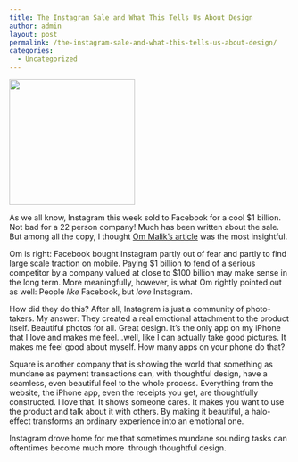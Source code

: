 ```yaml
---
title: The Instagram Sale and What This Tells Us About Design
author: admin
layout: post
permalink: /the-instagram-sale-and-what-this-tells-us-about-design/
categories:
  - Uncategorized
---
```

[<img class="aligncenter size-full wp-image-146" title="instagram_logo" src="http://ianha.com/wp-content/uploads/2012/04/instagram_logo.jpeg" alt="" width="225" height="225" />][1]

As we all know, Instagram this week sold to Facebook for a cool $1 billion. Not bad for a 22 person company! Much has been written about the sale. But among all the copy, I thought [Om Malik&#8217;s article][2] was the most insightful.

Om is right: Facebook bought Instagram partly out of fear and partly to find large scale traction on mobile. Paying $1 billion to fend of a serious competitor by a company valued at close to $100 billion may make sense in the long term. More meaningfully, however, is what Om rightly pointed out as well: People *like* Facebook, but *love* Instagram.

How did they do this? After all, Instagram is just a community of photo-takers. My answer: They created a real emotional attachment to the product itself. Beautiful photos for all. Great design. It&#8217;s the only app on my iPhone that I love and makes me feel&#8230;well, like I can actually take good pictures. It makes me feel good about myself. How many apps on your phone do that?

Square is another company that is showing the world that something as mundane as payment transactions can, with thoughtful design, have a seamless, even beautiful feel to the whole process. Everything from the website, the iPhone app, even the receipts you get, are thoughtfully constructed. I love that. It shows someone cares. It makes you want to use the product and talk about it with others. By making it beautiful, a halo-effect transforms an ordinary experience into an emotional one.

Instagram drove home for me that sometimes mundane sounding tasks can oftentimes become much more  through thoughtful design.

 [1]: http://ianha.com/wp-content/uploads/2012/04/instagram_logo.jpeg
 [2]: http://gigaom.com/2012/04/09/here-is-why-did-facebook-bought-instagram/